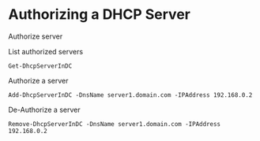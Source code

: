 # Authorizing a DHCP Server

  Authorize server

   List authorized servers

    Get-DhcpServerInDC

  Authorize a server

    Add-DhcpServerInDC -DnsName server1.domain.com -IPAddress 192.168.0.2

  De-Authorize a server
  
    Remove-DhcpServerInDC -DnsName server1.domain.com -IPAddress 192.168.0.2